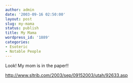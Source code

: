 ```yaml
---
author: admin
date: '2003-09-16 02:50:00'
layout: post
slug: my-mama
status: publish
title: My Mama
wordpress_id: '1889'
categories:
- Esoteric
- Notable People
---
```

Look! My mom is in the paper!!

<a href="http://www.sltrib.com/2003/sep/09152003/utah/92633.asp">http://www.sltrib.com/2003/sep/09152003/utah/92633.asp</a>
